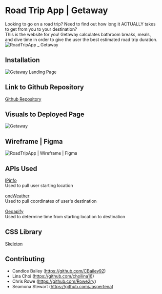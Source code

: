 # Road Trip App | Getaway
Looking to go on a road trip? Need to find out how long it ACTUALLY takes to get from you to your destination? 
<br>
This is the website for you! Getaway calculates bathroom breaks, meals, and dive time in order to give the user the best estimated road trip duration. 
![RoadTripApp _ Getaway](https://user-images.githubusercontent.com/100983245/162287318-0397ca5d-2e20-4fcd-a806-84f6723d45f8.png)

## Installation
![Getaway Landing Page](https://user-images.githubusercontent.com/100983245/162290418-47da8d13-5dc4-4347-90e6-e132b5019e61.png)

## Link to Github Repository
[Github Repository](https://github.com/Jaspertena/RoadTripApp)

## Visuals to Deployed Page
![Getaway](https://user-images.githubusercontent.com/100983245/162287492-2fd171d3-c2a1-4db1-9ef9-606f984f2cd4.png)

## Wireframe | Figma
![RoadTripApp | Wireframe | Figma](https://user-images.githubusercontent.com/100983245/162283544-68862771-64fe-4326-b1fd-595f67b7a943.png)

## APIs Used
[IPinfo](https://ipinfo.io/developers)
<br>
Used to pull user starting location
<br>
<br>
[oneWeather](https://openweathermap.org/current) 
<br>
Used to pull coordinates of user's destination
<br>
<br>
[Geoapify](https://www.geoapify.com/)
<br>
Used to determine time from starting location to destination

## CSS Library
[Skeleton](http://getskeleton.com/) 

## Contributing
* Candice Bailey (https://github.com/CBailey92)
* Lina Choi (https://github.com/choilina16)
* Chris Rowe (https://github.com/Rowe2ry)
* Seamona Stewart (https://github.com/Jaspertena)

